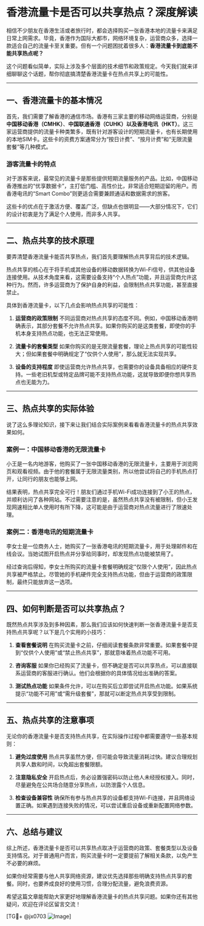 # 香港流量卡是否可以共享热点？深度解读

相信不少朋友在香港生活或者旅行时，都会选择购买一张香港本地的流量卡来满足日常上网需求。毕竟，香港作为国际大都市，网络环境复杂，运营商众多，选择一款适合自己的流量卡至关重要。但有一个问题困扰着很多人：**香港流量卡到底能不能共享热点呢？**

这个问题看似简单，实际上涉及多个层面的技术细节和政策规定。今天我们就来详细聊聊这个话题，帮你彻底搞清楚香港流量卡在热点共享上的可能性。

---

## 一、香港流量卡的基本情况

首先，我们需要了解香港的通信市场。香港有三家主要的移动网络运营商，分别是**中国移动香港（CMHK）**、**中国联通香港（CUHK）**以及**香港电讯（HKT）**。这三家运营商提供的流量卡种类繁多，既有针对游客设计的短期流量卡，也有长期使用的本地SIM卡。这些卡的资费方案通常分为“按日计费”、“按月计费”和“无限流量套餐”等几种模式。

### 游客流量卡的特点

对于游客来说，最常见的流量卡是那些提供短期流量服务的产品。比如，中国移动香港推出的“优享数据卡”，主打低门槛、高性价比，非常适合短期逗留的用户。而香港电讯的“Smart Combo”则更适合需要兼顾通话和数据需求的旅客。

这些卡的优点在于激活方便、覆盖广泛，但缺点也很明显——大部分情况下，它们的设计初衷是为了满足个人使用，而非多人共享。

---

## 二、热点共享的技术原理

要弄清楚香港流量卡能否共享热点，我们首先要理解热点共享背后的技术逻辑。

热点共享的核心在于将手机或其他设备的移动数据转换为Wi-Fi信号，供其他设备连接使用。从技术角度来看，这需要设备支持“个人热点”功能，并且运营商允许这种行为。然而，许多运营商为了保护自身的利益，会限制热点共享功能，甚至直接禁止。

具体到香港流量卡，以下几点会影响热点共享的可能性：

1. **运营商的政策限制**
   不同运营商对热点共享的态度不同。例如，中国移动香港明确表示，其部分套餐不允许热点共享。如果你购买的是这类套餐，即使你的手机本身支持热点功能，也无法正常使用。

2. **流量卡的套餐类型**
   如果你购买的是无限流量套餐，理论上热点共享的可能性较大；但如果套餐中明确规定了“仅供个人使用”，那么就无法实现共享。

3. **设备的支持程度**
   即使运营商允许热点共享，也需要你的设备具备相应的硬件支持。一些老旧机型或特定品牌可能不支持热点功能，这就导致即便你想共享热点也无能为力。

---

## 三、热点共享的实际体验

说了这么多理论知识，接下来让我们结合实际案例来看看香港流量卡的热点共享效果如何。

### 案例一：中国移动香港的无限流量卡

小王是一名内地游客，他购买了一张中国移动香港的无限流量卡，主要用于浏览网页和观看视频。由于他的套餐属于无限流量类别，所以他尝试将自己的手机热点打开，让同行的朋友也能够上网。

结果表明，热点共享完全可行！朋友们通过手机Wi-Fi成功连接到了小王的热点，并顺利访问了各种网站。不过需要注意的是，虽然热点共享没有被限制，但小王发现网速相比单人使用时有所下降，这可能是由于运营商对热点流量进行了限速处理。

### 案例二：香港电讯的短期流量卡

李女士是一位商务人士，她购买了一张香港电讯的短期流量卡，用于处理邮件和在线会议。当她试图开启热点并分享给同事时，却发现热点功能被禁用了。

经过查询后得知，李女士所购买的流量卡套餐明确规定“仅限个人使用”，因此热点共享被严格禁止。尽管她的手机硬件完全支持热点功能，但由于运营商的政策限制，最终只能放弃这一选项。

---

## 四、如何判断是否可以共享热点？

既然热点共享涉及到多种因素，那么我们应该如何快速判断一张香港流量卡是否支持热点共享呢？以下是几个实用的小技巧：

1. **查看套餐说明**
   在购买流量卡之前，仔细阅读套餐条款非常重要。如果套餐中提到“仅供个人使用”或“禁止热点共享”，那就意味着热点功能不可用。

2. **咨询客服**
   如果你已经购买了流量卡，但不确定是否可以共享热点，可以直接联系运营商的客服进行确认。他们会根据你的具体情况给出准确的答案。

3. **测试热点功能**
   如果条件允许，可以在购买后立即尝试开启热点功能。如果系统提示“功能不可用”或“需升级套餐”，那就可以断定热点共享受到限制。

---

## 五、热点共享的注意事项

无论你的香港流量卡是否支持热点共享，在实际操作过程中都需要遵守一些基本规则：

1. **避免过度使用**
   热点共享虽然方便，但可能会导致流量消耗过快。建议合理规划共享人数和时间，以免超出套餐限额。

2. **注意隐私安全**
   开启热点后，务必设置强密码以防止他人未经授权接入。同时，尽量避免在公共场合随意分享热点，以防泄露个人信息。

3. **检查设备兼容性**
   确保所有参与热点共享的设备都支持Wi-Fi连接，并且网络设置正确。如果遇到连接失败的情况，可以尝试重启设备或重新配置网络参数。

---

## 六、总结与建议

综上所述，香港流量卡是否可以共享热点取决于运营商的政策、套餐类型以及设备支持情况。对于普通用户而言，购买流量卡时一定要提前了解相关条款，以免产生不必要的麻烦。

如果你经常需要与他人共享网络资源，建议优先选择那些明确支持热点共享的套餐。同时，也要养成良好的使用习惯，合理分配流量，避免浪费资源。

希望这篇文章能帮助大家更好地理解香港流量卡的热点共享问题。如果你还有其他疑问，欢迎在评论区留言交流！

[TG💪+ @jx0703 ![Image](https://github.com/user-attachments/assets/dbca1d08-cadb-493c-b0ec-ad6f7a83f270)]